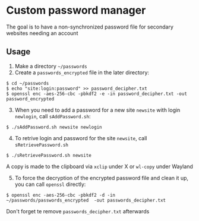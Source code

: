 # Custom password manager

The goal is to have a non-synchronized password file for secondary websites needing an account

## Usage

1. Make a directory `~/passwords`
2. Create a `passwords_encrypted` file in the later directory:
```
$ cd ~/passwords
$ echo "site:login:password" >> password_decipher.txt
$ openssl enc -aes-256-cbc -pbkdf2 -e -in password_decipher.txt -out password_encrypted
```
3. When you need to add a password for a new site `newsite` with login `newlogin`, call `sAddPassword.sh`:
```
$ ./sAddPassword.sh newsite newlogin
```
4. To retrive login and password for the site `newsite`, call `sRetrievePassword.sh`
```
$ ./sRetrievePassword.sh newsite
```
A copy is made to the clipboard via `xclip` under X or `wl-copy` under Wayland

5. To force the decryption of the encrypted password file and clean it up, you can call `openssl` directly:
```
$ openssl enc -aes-256-cbc -pbkdf2 -d -in ~/passwords/passwords_encrypted  -out passwords_decipher.txt
```
Don't forget te remove `passwords_decipher.txt` afterwards